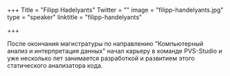 +++
Title = "Filipp Hadelyants"
Twitter = ""
image = "filipp-handelyants.jpg"
type = "speaker"
linktitle = "filipp-handelyants"

+++

После окончания магистратуры по направлению "Компьютерный анализ и интерпретация данных" начал карьеру в команде PVS-Studio и уже несколько лет занимается разработкой и развитием этого статического анализатора кода.

